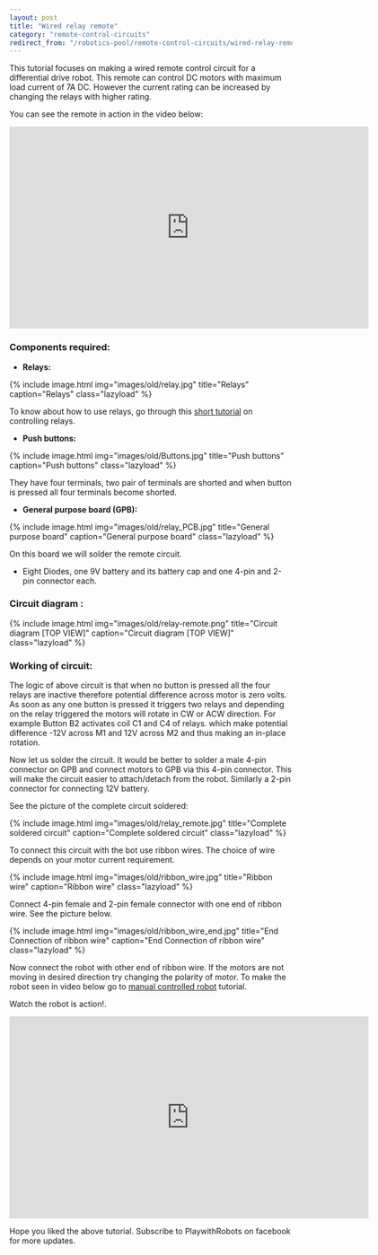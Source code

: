 ```yaml
---
layout: post
title: "Wired relay remote"
category: "remote-control-circuits"
redirect_from: "/robotics-pool/remote-control-circuits/wired-relay-remote/"
---
```

This tutorial focuses on making a wired remote control circuit for a differential drive robot.  This remote can control DC motors with maximum load current of 7A DC. However the current rating can be increased by changing the relays with higher rating.

You can see the remote in action in the video below: 

<iframe src="http://www.youtube.com/embed/Sgiectb69fw" frameborder="0" width="640" height="360"></iframe>

### Components required:

* **Relays:**

{% include image.html img="images/old/relay.jpg" title="Relays" caption="Relays" class="lazyload" %}

To know about how to use relays, go through this [short tutorial](/dc-motor-driver-circuits#relay "controlling motor using relays") on controlling relays. 

* **Push buttons:**

{% include image.html img="images/old/Buttons.jpg" title="Push buttons" caption="Push buttons" class="lazyload" %}

They have four terminals, two pair of terminals are shorted and when button is pressed all four terminals become shorted. 

* **General purpose board (GPB):**

{% include image.html img="images/old/relay_PCB.jpg" title="General purpose board" caption="General purpose board" class="lazyload" %}

On this board we will solder the remote circuit. 

* Eight Diodes, one 9V battery and its battery cap and one 4-pin and 2-pin connector each. 

### Circuit diagram : 

{% include image.html img="images/old/relay-remote.png" title="Circuit diagram [TOP VIEW]" caption="Circuit diagram [TOP VIEW]" class="lazyload" %}

### Working of circuit: 

The logic of above circuit is that when no button is pressed all the four relays are inactive therefore potential difference across motor is zero volts. As soon as any one button is pressed it triggers two relays and depending on the relay triggered the motors will rotate in CW or ACW direction. For example Button B2 activates coil C1 and C4 of relays. which make potential difference -12V across M1 and 12V across M2 and thus making an in-place rotation. 

Now let us solder the circuit. It would be better to solder a male 4-pin connector on GPB and connect motors to GPB via this 4-pin connector. This will make the circuit easier to attach/detach from the robot. Similarly a 2-pin connector for connecting 12V battery.

See the picture of the complete circuit soldered: 

{% include image.html img="images/old/relay_remote.jpg" title="Complete soldered circuit" caption="Complete soldered circuit" class="lazyload" %}

To connect this circuit with the bot use ribbon wires. The choice of wire depends on your motor current requirement.  

{% include image.html img="images/old/ribbon_wire.jpg" title="Ribbon wire" caption="Ribbon wire" class="lazyload" %}

Connect 4-pin female and 2-pin female connector with one end of ribbon wire. See the picture below. 

{% include image.html img="images/old/ribbon_wire_end.jpg" title="End Connection of ribbon wire" caption="End Connection of ribbon wire" class="lazyload" %}

Now connect the robot with other end of ribbon wire. If the motors are not moving in desired direction try changing the polarity of motor. To make the robot seen in video below go to [manual controlled robot](/manually-controlled-robot "manual controlled robot") tutorial. 

Watch the robot is action!.  

<iframe src="http://www.youtube.com/embed/Sgiectb69fw" frameborder="0" width="640" height="360"></iframe> 

Hope you liked the above tutorial. Subscribe to PlaywithRobots on facebook for more updates.